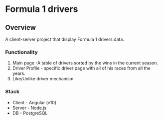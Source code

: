 # Formula 1 drivers

[](#top_of_page)Overview
------------------------
A client-server project that display Formula 1 drivers data.
### Functionality
1. Main page -A table of drivers sorted by the wins in the current season.
2. Driver Profile - specific driver page with all of his races from all the years.
3. Like/Unlike driver mechanism

### Stack
* Client - Angular (v10)
* Server - Node.js
* DB - PostgreSQL


